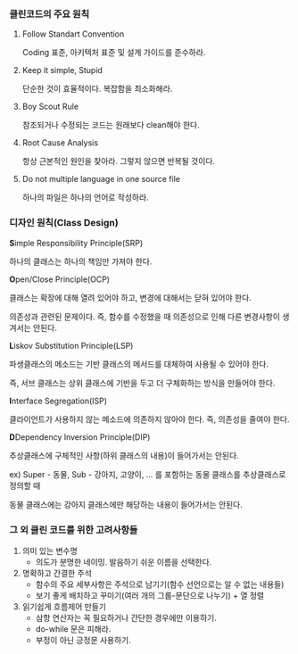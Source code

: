 ### **클린코드의 주요 원칙**

1. Follow Standart Convention

   Coding 표준, 아키텍처 표준 및 설계 가이드를 준수하라.

2. Keep it simple, Stupid

   단순한 것이 효율적이다. 복잡함을 최소화해라.

3. Boy Scout Rule

   참조되거나 수정되는 코드는 원래보다 clean해야 한다.

4. Root Cause Analysis

   항상 근본적인 원인을 찾아라. 그렇지 않으면 반복될 것이다.

5. Do not multiple language in one source file

   하나의 파일은 하나의 언어로 작성하라.


### **디자인 원칙(Class Design)**

**S**imple Responsibility Principle(SRP)

하나의 클래스는 하나의 책임만 가져야 한다.

**O**pen/Close Principle(OCP)

클래스는 확장에 대해 열려 있어야 하고, 변경에 대해서는 닫혀 있어야 한다.

의존성과 관련된 문제이다. 즉, 함수를 수정했을 때 의존성으로 인해 다른 변경사항이 생겨서는 안된다.

**L**iskov Substitution Principle(LSP)

파생클래스의 메소드는 기반 클래스의 메서드를 대체하여 사용될 수 있어야 한다.

즉, 서브 클래스는 상위 클래스에 기반을 두고 더 구체화하는 방식을 만들어야 한다.

**I**nterface Segregation(ISP)

클라이언트가 사용하지 않는 메소드에 의존하지 않아야 한다. 즉, 의존성을 줄여야 한다.

**D**Dependency Inversion Principle(DIP)

추상클래스에 구체적인 사항(하위 클래스의 내용)이 들어가서는 안된다.

ex) Super - 동물, Sub - 강아지, 고양이, … 를 포함하는 동물 클래스를 추상클래스로 정의할 때

동물 클래스에는 강아지 클래스에만 해당하는 내용이 들어가서는 안된다.

### **그 외 클린 코드를 위한 고려사항들**

1. 의미 있는 변수명
    - 의도가 분명한 네이밍. 발음하기 쉬운 이름을 선택한다.
2. 명확하고 간결한 주석
    - 함수의 주요 세부사항은 주석으로 남기기(함수 선언으로는 알 수 없는 내용들)
    - 보기 좋게 배치하고 꾸미기(여러 개의 그룹-문단으로 나누기) + 열 정렬
3. 읽기쉽게 흐름제어 만들기
    - 삼항 연산자는 꼭 필요하거나 간단한 경우에만 이용하기.
    - do-while 문은 피해라.
    - 부정이 아닌 긍정문 사용하기.